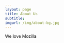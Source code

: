 ```yaml
---
layout: page
title: About Us
subtitle: 
imgurl: /img/about-bg.jpg
---
```


<div class="container">
	<script>!function(d,s,id){var js,fjs=d.getElementsByTagName(s)[0],p=/^http:/.test(d.location)?'http':'https';if(!d.getElementById(id)){js=d.createElement(s);js.id=id;js.src=p+'://platform.twitter.com/widgets.js';fjs.parentNode.insertBefore(js,fjs);}}(document, 'script', 'twitter-wjs');</script>
	<div id="fb-root"></div>
	<script>(function(d, s, id) {
	var js, fjs = d.getElementsByTagName(s)[0];
	if (d.getElementById(id)) return;
	js = d.createElement(s); js.id = id;
	js.src = "//connect.facebook.net/en_US/sdk.js#xfbml=1&version=v2.4&appId=603093923146864";
	fjs.parentNode.insertBefore(js, fjs);
	}(document, 'script', 'facebook-jssdk'));</script>
	<div class="row">
		<div class="col-lg-8 col-lg-offset-2 col-md-10 col-md-offset-1">
			<p>We love Mozilla</p>
		</div>
	</div>
</div>
